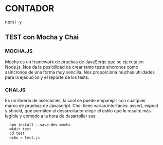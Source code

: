 # CONTADOR

npm i -y

## TEST con Mocha y Chai

### MOCHA.JS

Mocha es un framework de pruebas de JavaScript que se ejecuta en Node.js. Nos da la posibilidad de crear tanto tests síncronos como asíncronos de una forma muy sencilla. Nos proporciona muchas utilidades para la ejecución y el reporte de los tests.

### CHAI.JS

Es un librería de aserciones, la cual se puede emparejar con cualquier marco de pruebas de Javascript. Chai tiene varias interfaces: assert, expect y should, que permiten al desarrollador elegir el estilo que le resulte más legible y cómodo a la hora de desarrollar sus 

```shell
  npm install --save-dev mocha
  mkdir test
  cd test
  echo > test.js
```